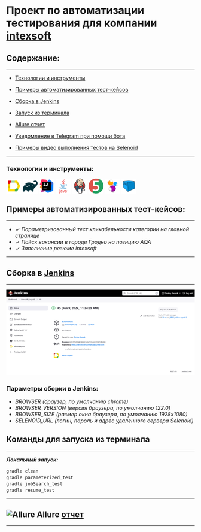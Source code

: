 # Проект по автоматизации тестирования для компании [**intexsoft**](https://www.intexsoft.by/)


## **Содержание:**
____

* <a href="#tools">Технологии и инструменты</a>

* <a href="#cases">Примеры автоматизированных тест-кейсов</a>

* <a href="#jenkins">Сборка в Jenkins</a>

* <a href="#console">Запуск из терминала</a>

* <a href="#allure">Allure отчет</a>

* <a href="#telegram">Уведомление в Telegram при помощи бота</a>

* <a href="#video">Примеры видео выполнения тестов на Selenoid</a>
____

<a id="tools"></a>
### Технологии и инструменты:

<p align="left">
<a href="https://allurereport.org/"><img align="center" src="readMe/logo/Allure_Report.svg" height="40" width="40"></a>
<a href="https://gradle.org/"><img align="center" src="readMe/logo/gradle-original.svg" height="40" width="40"></a>
<a href="https://www.jetbrains.com/idea/"><img align="center" src="readMe/logo/intellij-original.svg" height="40" width="40"></a>
<a href="https://www.java.com/"><img align="center" src="readMe/logo/java-original-wordmark.svg" height="40" width="40"></a>
<a href="https://www.jenkins.io/"><img align="center" src="readMe/logo/jenkins-original.svg" height="40" width="40"></a>
<a href="https://junit.org/junit5/"><img align="center" src="readMe/logo/junit-original.svg" height="40" width="40"></a>
<a href="https://selenide.org/"><img align="center" src="readMe/logo/Selenide.svg" height="40" width="40"></a>
<a href="https://aerokube.com/selenoid/"><img align="center" src="readMe/logo/Selenoid.svg" height="40" width="40"></a>
</p>

<a id="cases"></a>
## <a name="Примеры автоматизированных тест-кейсов">**Примеры автоматизированных тест-кейсов:**</a>
____
- ✓ *Параметризованный тест кликабельности категории на главной странице*
- ✓ *Пойск вакансии в городе Гродно на позицию AQA*
- ✓ *Заполнение резюме intexsoft*

____
<a id="jenkins"></a>
## </a><a name="Сборка"></a>Сборка в [Jenkins](https://jenkins.autotests.cloud/job/Intexsoft_KarpukD/)</a>
____
<p align="center">  
<a href="https://jenkins.autotests.cloud/job/Intexsoft_KarpukD/"><img src="readMe/screenshot/jenkinsIntexsoft.png" alt="Jenkins" width="950"/></a>  
</p>


### **Параметры сборки в Jenkins:**

- *BROWSER (браузер, по умолчанию chrome)*
- *BROWSER_VERSION (версия браузера, по умолчанию 122.0)*
- *BROWSER_SIZE (размер окна браузера, по умолчанию 1928x1080)*
- *SELENOID_URL (логин, пароль и адрес удаленного сервера Selenoid)*

<a id="console"></a>
## Команды для запуска из терминала
___
***Локальный запуск:***
```bash  
gradle clean
gradle parameterized_test
gradle jobSearch_test
gradle resume_test
```

___
<a id="allure"></a>
## <img alt="Allure" height="25" src="media/logo/Allure.svg" width="25"/></a> <a name="Allure"></a>Allure [отчет](https://jenkins.autotests.cloud/job/011-mmuradov-JenkinsExercise-on-example-ZentistsTest/8/allure/)</a>
___

